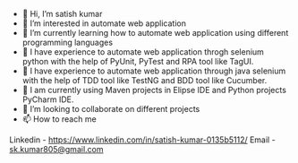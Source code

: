 - 👋 Hi, I’m satish kumar
- 👀 I’m interested in automate web application
- 🌱 I’m currently learning how to automate web application using different programming languages
- 🌱 I have experience to automate web application throgh selenium python with the help of PyUnit, PyTest and RPA tool like TagUI.
- 🌱 I have experience to automate web application through java selenium with the help of TDD tool like TestNG and BDD tool like Cucumber.
- 🌱 I am currently using Maven projects in Elipse IDE and Python projects PyCharm IDE.
- 💞️ I’m looking to collaborate on different projects
- 📫 How to reach me 

Linkedin - https://www.linkedin.com/in/satish-kumar-0135b5112/
Email - sk.kumar805@gmail.com

<!---
satishkumar96/satishkumar96 is a ✨ special ✨ repository because its `README.md` (this file) appears on your GitHub profile.
You can click the Preview link to take a look at your changes.
--->
